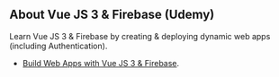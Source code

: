 ## About Vue JS 3 & Firebase (Udemy)

Learn Vue JS 3 & Firebase by creating & deploying dynamic web apps (including Authentication).
- [Build Web Apps with Vue JS 3 & Firebase](https://www.udemy.com/course/build-web-apps-with-vuejs-firebase/?couponCode=ST15MT100124B).